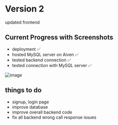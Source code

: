 # Version 2

updated frontend

## Current Progress with Screenshots

- deployment ✅
- hosted MySQL server on Aiven ✅
- tested backend connection ✅
- tested connection with MySQL server ✅

![image](https://github.com/alokshandilya/chat-cuisine/assets/77057272/898b1aae-abb4-483b-b3a8-3494c89540cb)


## things to do

- signup, login page
- improve database
- improve overall backend code
- fix all backend wrong call response issues
